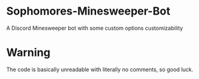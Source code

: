 # Sophomores-Minesweeper-Bot
A Discord Minesweeper bot with some custom options customizability

# Warning
The code is basically unreadable with literally no comments, so good luck.
